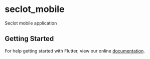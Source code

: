 # seclot_mobile

Seclot mobile application

## Getting Started

For help getting started with Flutter, view our online
[documentation](https://flutter.io/).
